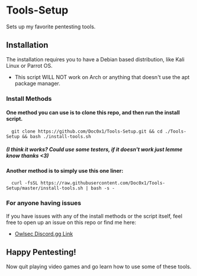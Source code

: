 # Tools-Setup
Sets up my favorite pentesting tools.
## Installation
The installation requires you to have a Debian based distribution, like Kali Linux or Parrot OS. 
- This script WILL NOT work on Arch or anything that doesn't use the apt package manager.
### Install Methods
  #### One method you can use is to clone this repo, and then run the install script.
```
  git clone https://github.com/Doc0x1/Tools-Setup.git && cd ./Tools-Setup && bash ./install-tools.sh
```
  ##### (I think it works? Could use some testers, if it doesn't work just lemme know thanks <3)

  #### Another method is to simply use this one liner:
```
  curl -fsSL https://raw.githubusercontent.com/Doc0x1/Tools-Setup/master/install-tools.sh | bash -s -
```

### For anyone having issues
If you have issues with any of the install methods or the script itself, feel free to open up an issue on this repo or find me here:
- [Owlsec Discord.gg Link](https://discord.gg/owlsec)

## Happy Pentesting!
Now quit playing video games and go learn how to use some of these tools.
